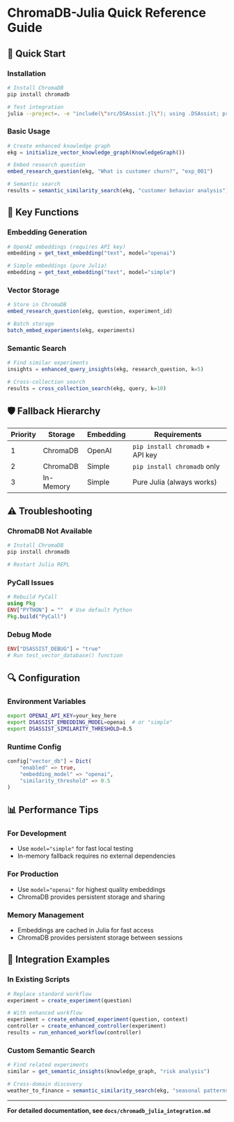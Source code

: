 # ChromaDB-Julia Quick Reference Guide

## 🚀 Quick Start

### **Installation**
```bash
# Install ChromaDB
pip install chromadb

# Test integration
julia --project=. -e "include(\"src/DSAssist.jl\"); using .DSAssist; println(\"✓ Ready\")"
```

### **Basic Usage**
```julia
# Create enhanced knowledge graph
ekg = initialize_vector_knowledge_graph(KnowledgeGraph())

# Embed research question
embed_research_question(ekg, "What is customer churn?", "exp_001")

# Semantic search
results = semantic_similarity_search(ekg, "customer behavior analysis")
```

## 🔧 Key Functions

### **Embedding Generation**
```julia
# OpenAI embeddings (requires API key)
embedding = get_text_embedding("text", model="openai")

# Simple embeddings (pure Julia)
embedding = get_text_embedding("text", model="simple")
```

### **Vector Storage**
```julia
# Store in ChromaDB
embed_research_question(ekg, question, experiment_id)

# Batch storage
batch_embed_experiments(ekg, experiments)
```

### **Semantic Search**
```julia
# Find similar experiments
insights = enhanced_query_insights(ekg, research_question, k=5)

# Cross-collection search
results = cross_collection_search(ekg, query, k=10)
```

## 🛡️ Fallback Hierarchy

| Priority | Storage | Embedding | Requirements |
|----------|---------|-----------|--------------|
| 1 | ChromaDB | OpenAI | `pip install chromadb` + API key |
| 2 | ChromaDB | Simple | `pip install chromadb` only |
| 3 | In-Memory | Simple | Pure Julia (always works) |

## ⚠️ Troubleshooting

### **ChromaDB Not Available**
```bash
# Install ChromaDB
pip install chromadb

# Restart Julia REPL
```

### **PyCall Issues**
```julia
# Rebuild PyCall
using Pkg
ENV["PYTHON"] = ""  # Use default Python
Pkg.build("PyCall")
```

### **Debug Mode**
```julia
ENV["DSASSIST_DEBUG"] = "true"
# Run test_vector_database() function
```

## 🔍 Configuration

### **Environment Variables**
```bash
export OPENAI_API_KEY=your_key_here
export DSASSIST_EMBEDDING_MODEL=openai  # or "simple"
export DSASSIST_SIMILARITY_THRESHOLD=0.5
```

### **Runtime Config**
```julia
config["vector_db"] = Dict(
    "enabled" => true,
    "embedding_model" => "openai",
    "similarity_threshold" => 0.5
)
```

## 📊 Performance Tips

### **For Development**
- Use `model="simple"` for fast local testing
- In-memory fallback requires no external dependencies

### **For Production**
- Use `model="openai"` for highest quality embeddings
- ChromaDB provides persistent storage and sharing

### **Memory Management**
- Embeddings are cached in Julia for fast access
- ChromaDB provides persistent storage between sessions

## 🎯 Integration Examples

### **In Existing Scripts**
```julia
# Replace standard workflow
experiment = create_experiment(question)

# With enhanced workflow  
experiment = create_enhanced_experiment(question, context)
controller = create_enhanced_controller(experiment)
results = run_enhanced_workflow(controller)
```

### **Custom Semantic Search**
```julia
# Find related experiments
similar = get_semantic_insights(knowledge_graph, "risk analysis")

# Cross-domain discovery
weather_to_finance = semantic_similarity_search(ekg, "seasonal patterns")
```

---

**For detailed documentation, see `docs/chromadb_julia_integration.md`**